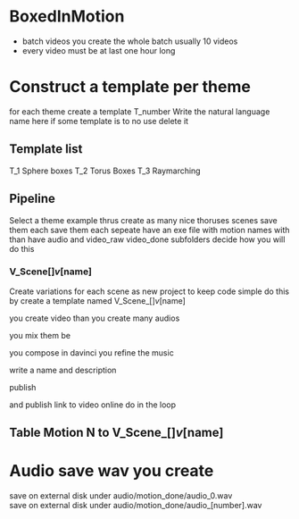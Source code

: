 # BoxedInMotion

 * batch videos you create the whole batch usually 10 videos
 * every video must be at last one hour long

# Construct a template per theme
for each theme create a template T_number 
Write the natural language name here
if some template is to no use delete it

## Template list
T_1 Sphere boxes
T_2 Torus Boxes
T_3 Raymarching

## Pipeline
Select a theme example thrus create as many nice thoruses scenes save them each save them each sepeate 
have an exe file with motion 
names with than have audio and video_raw video_done subfolders
decide how you will do this 

### V_Scene[]_v_[name]  
Create variations for each scene as new project to keep code simple do this by create a template
named
V_Scene_[]_v_[name]


you create video
than you create many audios 

you mix them be
 

you compose in davinci
you refine the music

write a name and description

publish 

and publish link to video online do in the loop

## Table Motion N to V_Scene_[]_v_[name]

# Audio save wav you create
save on external disk under audio/motion_done/audio_0.wav  
save on external disk under audio/motion_done/audio_[number].wav  








